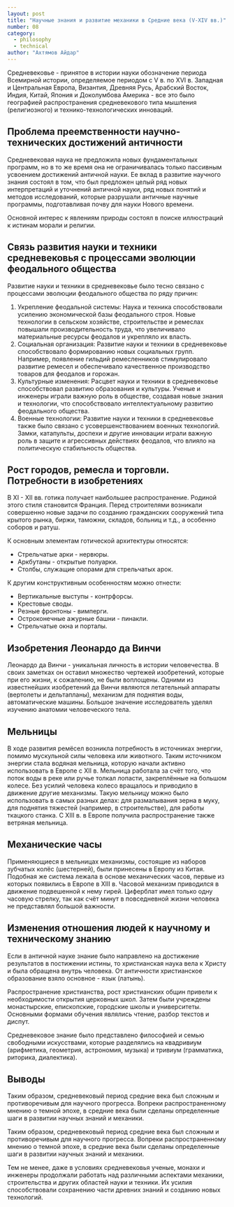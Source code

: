 ```yaml
---
layout: post
title: "Научные знания и развитие механики в Средние века (V-ХІV вв.)"
number: 08
category:
  - philosophy
  - technical
author: "Ахтямов Айдар"
---
```


Средневековье - принятое в истории науки обозначение периода Всемирной истории, определяемое периодом с V в. по XVI в. Западная и Центральная Европа, Византия, Древняя Русь, Арабский Восток, Индия, Китай, Япония и Доколумбова Америка - все это было географией распространения средневекового типа мышления (религиозного) и технико-технологических инноваций.

## Проблема преемственности научно-технических достижений античности
Средневековая наука не предложила новых фундаментальных программ, но в то же время она не ограничивалась только пассивным усвоением достижений античной науки. Ее вклад в развитие научного знания состоял в том, что был предложен целый ряд новых интерпретаций и уточнений античной науки, ряд новых понятий и методов исследований, которые разрушали античные научные программы, подготавливая почву для науки Нового времени.

Основной интерес к явлениям природы состоял в поиске иллюстраций к истинам морали и религии.

## Связь развития науки и техники средневековья с процессами эволюции феодального общества
Развитие науки и техники в средневековье было тесно связано с процессами эволюции феодального общества по ряду причин:
1. Укрепление феодальной системы: Наука и техника способствовали усилению экономической базы феодального строя. Новые технологии в сельском хозяйстве, строительстве и ремеслах повышали производительность труда, что увеличивало материальные ресурсы феодалов и укрепляло их власть.
2. Социальная организация: Развитие науки и техники в средневековье способствовало формированию новых социальных групп. Например, появление гильдий ремесленников стимулировало развитие ремесел и обеспечивало качественное производство товаров для феодалов и горожан.
3. Культурные изменения: Расцвет науки и техники в средневековье способствовал развитию образования и культуры. Ученые и инженеры играли важную роль в обществе, создавая новые знания и технологии, что способствовало интеллектуальному развитию феодального общества.
4. Военные технологии: Развитие науки и техники в средневековье также было связано с усовершенствованием военных технологий. Замки, катапульты, доспехи и другие инновации играли важную роль в защите и агрессивных действиях феодалов, что влияло на политическую стабильность общества.

## Рост городов, ремесла и торговли. Потребности в изобретениях
В XI - XII вв. готика получает наибольшее распространение. Родиной этого стиля становится Франция. Перед строителями возникали совершенно новые задачи по созданию гражданских сооружений типа крытого рынка, биржи, таможни, складов, больниц и т.д., а особенно соборов и ратуш.

К основным элементам готической архитектуры относятся:
* Стрельчатые арки - нервюры.
* Аркбутаны - открытые полуарки.
* Столбы, служащие опорами для стрельчатых арок.

К другим конструктивным особенностям можно отнести:
* Вертикальные выступы - контрфорсы.
* Крестовые своды.
* Резные фронтоны - вимперги.
* Остроконечные ажурные башни - пинакли.
* Стрельчатые окна и порталы.

## Изобретения Леонардо да Винчи
Леонардо да Винчи - уникальная личность в истории человечества. В своих заметках он оставил множество чертежей изобретений, которые при его жизни, к сожалению, не были воплощены. Одними из известнейших изобретений да Винчи являются летательный аппараты (вертолеты и дельтапланы), механизм для поднятия воды, автоматические машины. Большое значение исследователь уделял  изучению анатомии человеческого тела.

## Мельницы
В ходе развития ремёсел возникла потребность в источниках энергии, помимо мускульной силы человека или животного. Таким источником энергии стала водяная мельница, которую начали активно использовать в Европе с XII в. Мельница работала за счёт того, что поток воды в реке или ручье толкал лопасти, закреплённые на большом колесе. Без усилий человека колесо вращалось и приводило в движение другие механизмы. Такую мельницу можно было использовать в самых разных делах: для размалывания зерна в муку, для поднятия тяжестей (например, в строительстве), для работы ткацкого станка. С XIII в. в Европе получила распространение также ветряная мельница.

## Механические часы
Применяющиеся в мельницах механизмы, состоящие из наборов зубчатых колёс (шестерней), были принесены в Европу из Китая. Подобная же система лежала в основе механических часов, первые из которых появились в Европе в XIII в. Часовой механизм приводился в движение подвешенной к нему гирей. Циферблат имел только одну часовую стрелку, так как счёт минут в повседневной жизни человека не представлял большой важности.

## Изменения отношения людей к научному и техническому знанию
Если в античной науке знание было направлено на достижение результатов в постижении истины, то христианская наука вела к Христу и была обращена внутрь человека. От античности христианское образование взяло основное - язык (латынь).

Распространение христианства, рост христианских общин привели к необходимости открытия церковных школ. Затем были учреждены монастырские, епископские, городские школы и университеты. Основными формами обучения являлись чтение, разбор текстов и диспут.

Средневековое знание было представлено философией и семью свободными искусствами, которые разделялись на квадривиум (арифметика, геометрия, астрономия, музыка) и тривиум (грамматика, риторика, диалектика).

## Выводы
Таким образом, средневековый период средние века был сложным и противоречивым для научного прогресса. Вопреки распространенному мнению о темной эпохе, в средние века были сделаны определенные шаги в развитии научных знаний и механики.

Таким образом, средневековый период средние века был сложным и противоречивым для научного прогресса. Вопреки распространенному мнению о темной эпохе, в средние века были сделаны определенные шаги в развитии научных знаний и механики.

Тем не менее, даже в условиях средневековья ученые, монахи и инженеры продолжали работать над различными аспектами механики, строительства и других областей науки и техники. Их усилия способствовали сохранению части древних знаний и созданию новых технологий.
